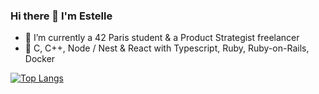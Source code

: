 ### Hi there 👋 I'm Estelle

- 🔭 I’m currently a 42 Paris student & a Product Strategist freelancer
- 🌱 C, C++, Node / Nest & React with Typescript, Ruby, Ruby-on-Rails, Docker

[![Top Langs](https://github-readme-stats.vercel.app/api/top-langs/?username=estelle-rcr&layout=compact&theme=radical)](https://github.com/anuraghazra/github-readme-stats)

<!--
**estelle-rcr/estelle-rcr** is a ✨ _special_ ✨ repository because its `README.md` (this file) appears on your GitHub profile.

Here are some ideas to get you started:

- 🔭 I’m currently working on ...
- 🌱 I’m currently learning ...
- 👯 I’m looking to collaborate on ...
- 🤔 I’m looking for help with ...
- 💬 Ask me about ...
- 📫 How to reach me: ...
- 😄 Pronouns: ...
- ⚡ Fun fact: ...
-->
